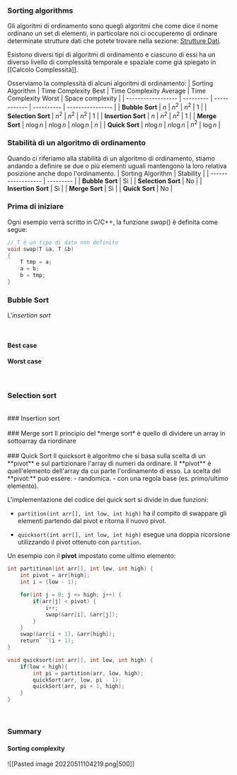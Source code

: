 ### Sorting algorithms
Gli algoritmi di ordinamento sono quegli algoritmi che come dice il nome ordinano un set di elementi, in particolare noi ci occuperemo di ordinare determinate strutture dati che potete trovare nella sezione: [Strutture Dati](Strutture%20dati.md).

Esistono diversi tipi di algoritmi di ordinamento e ciascuno di essi ha un diverso livello di complessità temporale e spaziale come già spiegato in [[Calcolo Complessità]].

Osserviamo la complessità di alcuni algoritmi di ordinamento:
| Sorting Algorithm  | Time Complexity Best | Time Complexity Average | Time Complexity Worst | Space complexity |
| ------------------ | --------- | ------------ | ---------- | ---------------- |
| **Bubble Sort**    | $n$       | $n^2$        | $n^2$      | $1$                |
| **Selection Sort** | $n^2$     | $n^2$        | $n^2$      | $1$                 |
| **Insertion Sort** | $n$       | $n^2$        | $n^2$      | $1$                 |
| **Merge Sort**     | $n\log n$ | $n\log n$    | $n\log n$  | $n$                |
| **Quick Sort**      | $n\log n$ | $n\log n$    | $n^2$      | $\log n$         |



### Stabilità di un algoritmo di ordinamento
Quando ci riferiamo alla stabilità di un algoritmo di ordinamento, stiamo andando a definire se due o più elementi uguali mantengono la loro relativa posizione anche dopo l'ordinamento.
| Sorting Algorithm  | Stability |
| ------------------ | --------- |
| **Bubble Sort**    | Sì        |
| **Selection Sort** | No        |
| **Insertion Sort** | Sì        |
| **Merge Sort**     | Sì        |
| **Quick Sort**     | No          |

### Prima di iniziare
Ogni esempio verrà scritto in C/C++, la funzione $swap()$ è definita come segue:
```c++
// T è un tipo di dato non definito
void swap(T &a, T &b)
{
	T tmp = a;
	a = b;
	b = tmp;
}
```




### Bubble Sort
L'*insertion sort* 

 
<div style="page-break-after: always; visibility: hidden"> 
\pagebreak 
</div>


#### Best case
#### Worst case


<div style="page-break-after: always; visibility:hidden">\pagebreak</div>

### Selection sort



<div style="page-break-after: always; visibility: hidden"> 
\pagebreak 
</div>
### Insertion sort

<div style="page-break-after: always; visibility: hidden"> 
\pagebreak 
</div>
### Merge sort
Il principio del *merge sort* è quello di dividere un array in sottoarray da riordinare 
<div style="page-break-after: always; visibility: hidden"> 
\pagebreak 
</div>
### Quick Sort
Il quicksort è algoritmo che si basa sulla scelta di un **pivot** e sul partizionare l'array di numeri da ordinare.
Il **pivot** è quell'elemento dell'array da cui parte l'ordinamento di esso.
La scelta del **pivot:** può essere:
- randomica.
- con una regola base (es. primo/ultimo elemento).

L'implementazione del codice del quick sort si divide in due funzioni:
- `partition(int arr[], int low, int high)` ha il compito di swappare gli elementi partendo dal pivot e ritorna il nuovo pivot.

- `quicksort(int arr[], int low, int high)` esegue una doppia ricorsione utilizzando il pivot ottenuto con   `partition`.


Un esempio con il **pivot** impostato come ultimo elemento:
``` c++
int partitinon(int arr[], int low, int high) {
	int pivot = arr[high];
	int i = (low - 1);

	for(int j = 0; j <= high; j++) {
		if(arr[j] < pivot) {
			i++;
			swap(&arr[i], &arr[j]);
		}
	}
	swap(&arr[i + 1], &arr[high]);
    return` `(i + 1);
}
```

```c++
void quicksort(int arr[], int low, int high) {
	if(low < high){
		int pi = partition(arr, low, high);
        quickSort(arr, low, pi - 1);
        quickSort(arr, pi + 1, high);
	}
}
```


<div style="page-break-after: always; visibility: hidden"> 
\pagebreak 
</div>

### Summary

#### Sorting complexity
![[Pasted image 20220511104219.png|500]]
